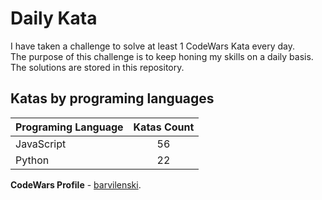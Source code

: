 # Daily Kata

I have taken a challenge to solve at least 1 CodeWars Kata every day.  
The purpose of this challenge is to keep honing my skills on a daily basis.  
The solutions are stored in this repository.

## Katas by programing languages

| Programing Language | Katas Count |
| ------------------- | :---------: |
| JavaScript          |          56 |
| Python              |          22 |


**CodeWars Profile** - [barvilenski](https://www.codewars.com/users/vbarv24).
